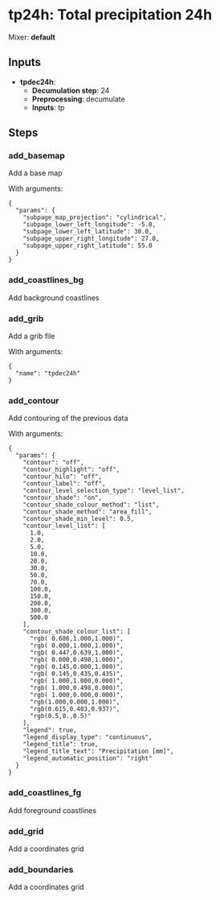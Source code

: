 # tp24h: Total precipitation 24h

Mixer: **default**

## Inputs

* **tpdec24h**:
    * **Decumulation step**: 24
    * **Preprocessing**: decumulate
    * **Inputs**: tp

## Steps

### add_basemap

Add a base map

With arguments:
```
{
  "params": {
    "subpage_map_projection": "cylindrical",
    "subpage_lower_left_longitude": -5.0,
    "subpage_lower_left_latitude": 30.0,
    "subpage_upper_right_longitude": 27.0,
    "subpage_upper_right_latitude": 55.0
  }
}
```

### add_coastlines_bg

Add background coastlines


### add_grib

Add a grib file

With arguments:
```
{
  "name": "tpdec24h"
}
```

### add_contour

Add contouring of the previous data

With arguments:
```
{
  "params": {
    "contour": "off",
    "contour_highlight": "off",
    "contour_hilo": "off",
    "contour_label": "off",
    "contour_level_selection_type": "level_list",
    "contour_shade": "on",
    "contour_shade_colour_method": "list",
    "contour_shade_method": "area_fill",
    "contour_shade_min_level": 0.5,
    "contour_level_list": [
      1.0,
      2.0,
      5.0,
      10.0,
      20.0,
      30.0,
      50.0,
      70.0,
      100.0,
      150.0,
      200.0,
      300.0,
      500.0
    ],
    "contour_shade_colour_list": [
      "rgb( 0.686,1.000,1.000)",
      "rgb( 0.000,1.000,1.000)",
      "rgb( 0.447,0.639,1.000)",
      "rgb( 0.000,0.498,1.000)",
      "rgb( 0.145,0.000,1.000)",
      "rgb( 0.145,0.435,0.435)",
      "rgb( 1.000,1.000,0.000)",
      "rgb( 1.000,0.498,0.000)",
      "rgb( 1.000,0.000,0.000)",
      "rgb(1.000,0.000,1.000)",
      "rgb(0.615,0.403,0.937)",
      "rgb(0.5,0.,0.5)"
    ],
    "legend": true,
    "legend_display_type": "continuous",
    "legend_title": true,
    "legend_title_text": "Precipitation [mm]",
    "legend_automatic_position": "right"
  }
}
```

### add_coastlines_fg

Add foreground coastlines


### add_grid

Add a coordinates grid


### add_boundaries

Add a coordinates grid


